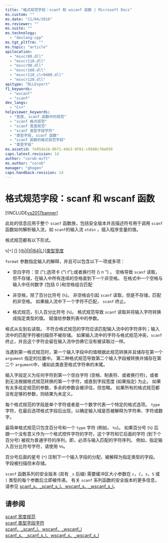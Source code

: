 ```yaml
---
title: "格式规范字段：scanf 和 wscanf 函数 | Microsoft Docs"
ms.custom: ""
ms.date: "11/04/2016"
ms.reviewer: ""
ms.suite: ""
ms.technology: 
  - "devlang-cpp"
ms.tgt_pltfrm: ""
ms.topic: "article"
apilocation: 
  - "msvcr80.dll"
  - "msvcr110.dll"
  - "msvcr90.dll"
  - "msvcr100.dll"
  - "msvcr110_clr0400.dll"
  - "msvcr120.dll"
apitype: "DLLExport"
f1_keywords: 
  - "wscanf"
  - "scanf"
dev_langs: 
  - "C++"
helpviewer_keywords: 
  - "宽度, scanf 函数中的规范"
  - "scanf 格式规范"
  - "scanf 宽度规范"
  - "scanf 类型字段字符"
  - "类型字段, scanf 函数"
  - "scanf 函数的格式规范字段"
  - "类型字段"
ms.assetid: 7e95de1b-0b71-4de3-9f81-c9560c78e039
caps.latest.revision: 14
author: "corob-msft"
ms.author: "corob"
manager: "ghogen"
caps.handback.revision: 14
---
```

# 格式规范字段：scanf 和 wscanf 函数
[!INCLUDE[vs2017banner](../assembler/inline/includes/vs2017banner.md)]

此处的信息应用于整个 `scanf` 函数族，包括安全版本并且描述符号用于调用 `scanf` 函数如何解析输入流，如 `scanf`的输入流 `stdin` ，插入程序变量的值。  
  
 格式规范都有以下形式。  
  
 `%`\[`*`\] \[\] \[{[h&#124;l&#124;ll&#124;I64&#124;L](../c-runtime-library/scanf-width-specification.md)}\][类型](../c-runtime-library/scanf-type-field-characters.md)[宽度](../c-runtime-library/scanf-width-specification.md)  
  
 `format` 参数指定输入的解释，并且可以包含以下一项或多项：  
  
-   空白字符：空 \("\);选项卡 \(“\\ t”\);或者换行符 \(\\ n "\) 。  空格导致 `scanf` 读取，但不存储，在输入中所有连续的空格直到下一个非空格。  在格式中一个空格与输入中任何数字 \(包括 0 \)和空格组合匹配  
  
-   非空格，除了百分比符号 \(`%`\)。  非空格会引起 `scanf` 读取，但是不存储，匹配的非空格。  如果输入流中下一个字符不匹配， `scanf` 终止。  
  
-   格式规范，引入百分比符号 \(`%`\)。  格式规范导致 `scanf` 读取并将输入字符转换成指定类型的值。  赋值给参数列表中的参数。  
  
 格式从左到右读取。  不符合格式规范的字符应该匹配输入流中的字符序列；输入流中的匹配字符被扫描但不被存储。  如果输入流中的字符与格式规范冲突，`scanf` 终止，并且这个字符会留在输入流中仿佛它没有被读取过一样。  
  
 当遇到第一格式规范时，第一个输入字段中的值根据此规范转换并且储存在第一个 `argument` 指定的位置中。  第二种格式规范导致第二个输入字段被转换并储存在第二个 `argument`中，诸如此类直至格式字符串的末尾。  
  
 输入字段定义为任何字符到第一个空白字符 \(空格、制表符、或者换行符\)，或者到无法根据格式规范转换的第一个字符，或直到字段宽度 \(如果指定\) 为止。  如果有太多给定规范的参数，多余的参数会被评估，但忽略。  如果所有的格式规范都没有足够的参数，则结果为未定义。  
  
 每个格式规范的字段是单个字符或者是一个数字代表一个特定的格式选项。  `type` 字符，在最后选项格式字段后出现，以确定输入域是否被解释为字符串、字符或数字。  
  
 最简单格式规范只包含百分号和一个 `type` 字符 \(例如， `%s`\)。  如果百分号 \(`%`\) 后跟一个没有意义作为一个格式控件字符的字符，这个字符和它后面的字符 \(到下个百分号\) 被视为普通字符的序列，即，必须与输入匹配的字符序列。  例如，指定输入百分比符号字符，请使用 `%%`。  
  
 百分号后面的星号 \(`*`\) 压制下一个输入字段的分配，被解释为指定类型的字段。  字段被扫描但未存储。  
  
 `scanf` 函数系列的安全版本 \(具有 `_s` 后缀\) 需要缓冲区大小参数在 `c`，`C`，`s`，`S` 或 `[` 类型的每个参数后立即被传递。  有关 `scanf` 系列函数的安全版本的更多信息，请参见 [scanf\_s、\_scanf\_s\_l、wscanf\_s、\_wscanf\_s\_l](../c-runtime-library/reference/scanf-s-scanf-s-l-wscanf-s-wscanf-s-l.md)。  
  
## 请参阅  
 [scanf 宽度规范](../c-runtime-library/scanf-width-specification.md)   
 [scanf 类型字段字符](../c-runtime-library/scanf-type-field-characters.md)   
 [scanf、\_scanf\_l、wscanf、\_wscanf\_l](../c-runtime-library/reference/scanf-scanf-l-wscanf-wscanf-l.md)   
 [scanf\_s、\_scanf\_s\_l、wscanf\_s、\_wscanf\_s\_l](../c-runtime-library/reference/scanf-s-scanf-s-l-wscanf-s-wscanf-s-l.md)